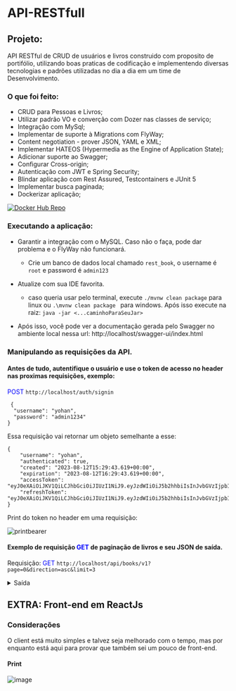 # API-RESTfull

## Projeto:

API RESTful de CRUD de usuários e livros construido com proposito de portifólio, utilizando boas praticas de codificação e implementendo diversas tecnologias e padrões utilizadas no dia a dia em um time de Desenvolvimento. 

### O que foi feito:

- CRUD para Pessoas e Livros;
- Utilizar padrão VO e converção com Dozer nas classes de serviço;
- Integração com MySql;
- Implementar de suporte à Migrations com FlyWay;
- Content negotiation - prover JSON, YAML e XML;
- Implementar HATEOS (Hypermedia as the Engine of Application State);
- Adicionar suporte ao Swagger;
- Configurar Cross-origin;
- Autenticação com JWT e Spring Security;
- Blindar aplicação com Rest Assured, Testcontainers e JUnit 5
- Implementar busca paginada;
- Dockerizar aplicação;
  
[![Docker Hub Repo](https://img.shields.io/docker/pulls/yohanps/rest_book.svg)](https://hub.docker.com/repository/docker/yohanps/rest_book)

### Executando a aplicação:

- Garantir a integração com o MySQL. Caso não o faça, pode dar problema e o FlyWay não funcionará.
  - Crie um banco de dados local chamado `rest_book`, o username é `root` e password é `admin123`
- Atualize com sua IDE favorita.      
  - caso queria usar pelo terminal, execute `./mvnw clean package`  para linux ou `.\mvnw clean package ` para windows. Após isso execute na raiz: `java -jar <...caminhoParaSeuJar>`

- Após isso, você pode ver a documentação gerada pelo Swagger no ambiente local nessa url: http://localhost/swagger-ui/index.html


### Manipulando as requisições da API.

#### Antes de tudo, autentifique o usuário e use o token de acesso no header nas proximas requisições, exemplo: 

<font color="blue">POST</font> `http://localhost/auth/signin`
  
```
 {
  "username": "yohan",
  "password": "admin1234"
}
```

Essa requisição vai retornar um objeto semelhante a esse:

```
{
    "username": "yohan",
    "authenticated": true,
    "created": "2023-08-12T15:29:43.619+00:00",
    "expiration": "2023-08-12T16:29:43.619+00:00",
    "accessToken": "eyJ0eXAiOiJKV1QiLCJhbGciOiJIUzI1NiJ9.eyJzdWIiOiJ5b2hhbiIsInJvbGVzIjpbIkFETUlOIiwiTUFOQUdFUiJdLCJpc3MiOiJodHRwOi8vbG9jYWxob3N0IiwiZXhwIjoxNjkxODU3NzgzLCJpYXQiOjE2OTE4NTQxODN9.UuJCp_Eft4aAiuH6GGNL7IOfiwPpkqhs1tXBSKeb7_k",
    "refreshToken": "eyJ0eXAiOiJKV1QiLCJhbGciOiJIUzI1NiJ9.eyJzdWIiOiJ5b2hhbiIsInJvbGVzIjpbIkFETUlOIiwiTUFOQUdFUiJdLCJleHAiOjE2OTE4NjQ5ODMsImlhdCI6MTY5MTg1NDE4M30.x3IvAkCOVgWjG0Aqyny08HdcU_ruhMbEQqQ5mV3xGLg"
}
```
Print do token no header em uma requisição:

![printbearer](https://github.com/YohanDevPs/API-RESTful/assets/87953006/40a517dc-eb5d-4c6b-b63c-f79edd47318d)



#### Exemplo de requisição <font color="blue">GET</font> de paginação de livros e seu JSON de saída.

Requisição: <font color="blue">GET</font> `http://localhost/api/books/v1?page=0&direction=asc&limit=3`

<details>
  <summary>Saída</summary>

#### Objeto de resposta
```
{
    "_embedded": {
        "bookVOList": [
            {
                "id": 345,
                "author": "Christoforo Mount",
                "launchDate": "2022-11-30T03:00:00.000+00:00",
                "price": 126.82,
                "title": "'burbs, The",
                "_links": {
                    "self": {
                        "href": "http://localhost/api/books/v1/345"
                    }
                }
            },
            {
                "id": 99,
                "author": "Bellina Vasiliev",
                "launchDate": "2023-06-02T03:00:00.000+00:00",
                "price": 76.25,
                "title": "100 Ways to Murder Your Wife (Sha qi er ren zu)",
                "_links": {
                    "self": {
                        "href": "http://localhost/api/books/v1/99"
                    }
                }
            },
            {
                "id": 292,
                "author": "Fredi Blenkensop",
                "launchDate": "2023-02-09T03:00:00.000+00:00",
                "price": 60.50,
                "title": "16 Acres",
                "_links": {
                    "self": {
                        "href": "http://localhost/api/books/v1/292"
                    }
                }
            }
        ]
    },
    "_links": {
        "first": {
            "href": "http://localhost/api/books/v1?limit=3&direction=asc&page=0&size=3&sort=title,asc"
        },
        "self": {
            "href": "http://localhost/api/books/v1?page=0&limit=3&direction=asc"
        },
        "next": {
            "href": "http://localhost/api/books/v1?limit=3&direction=asc&page=1&size=3&sort=title,asc"
        },
        "last": {
            "href": "http://localhost/api/books/v1?limit=3&direction=asc&page=171&size=3&sort=title,asc"
        }
    },
    "page": {
        "size": 3,
        "totalElements": 515,
        "totalPages": 172,
        "number": 0
    }
}
```
</details>

## EXTRA: Front-end em ReactJs

### Considerações

O client está muito simples e talvez seja melhorado com o tempo, mas por enquanto está aqui para provar que também sei um pouco de front-end. 

#### Print
![image](https://github.com/YohanDevPs/API-RESTful/assets/87953006/c66abacd-ebc0-4b2d-b8a1-2f0da6f25afd)


